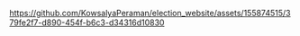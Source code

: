 https://github.com/KowsalyaPeraman/election_website/assets/155874515/379fe2f7-d890-454f-b6c3-d34316d10830

